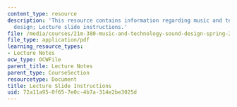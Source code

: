 ```yaml
---
content_type: resource
description: 'This resource contains information regarding music and technology: Sound
  design; Lecture slide instructions.'
file: /media/courses/21m-380-music-and-technology-sound-design-spring-2016/72a11a950f657e0c4b7a314e2be3025d_MIT21M_380S16_LecInstruct.pdf
file_type: application/pdf
learning_resource_types:
- Lecture Notes
ocw_type: OCWFile
parent_title: Lecture Notes
parent_type: CourseSection
resourcetype: Document
title: Lecture Slide Instructions
uid: 72a11a95-0f65-7e0c-4b7a-314e2be3025d
---
```

